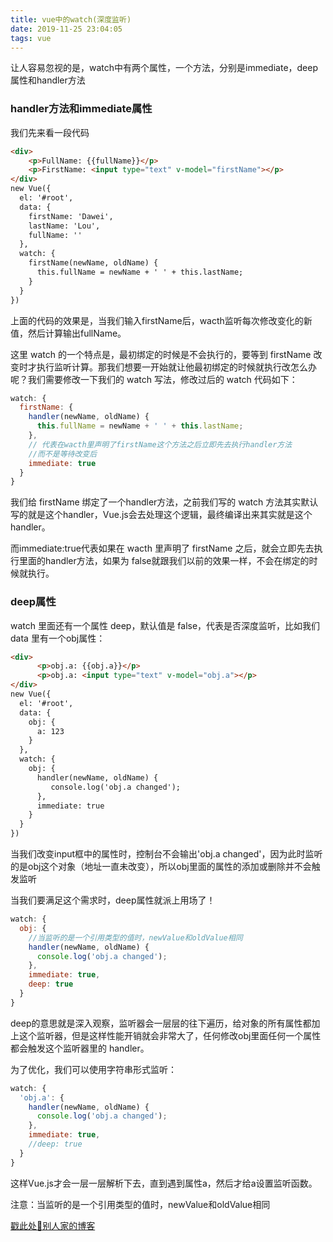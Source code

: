 ```yaml
---
title: vue中的watch(深度监听)
date: 2019-11-25 23:04:05
tags: vue
---
```


让人容易忽视的是，watch中有两个属性，一个方法，分别是immediate，deep属性和handler方法

### handler方法和immediate属性
我们先来看一段代码
```html
<div>
    <p>FullName: {{fullName}}</p>
    <p>FirstName: <input type="text" v-model="firstName"></p>
</div>
new Vue({
  el: '#root',
  data: {
    firstName: 'Dawei',
    lastName: 'Lou',
    fullName: ''
  },
  watch: {
    firstName(newName, oldName) {
      this.fullName = newName + ' ' + this.lastName;
    }
  } 
})
```
上面的代码的效果是，当我们输入firstName后，wacth监听每次修改变化的新值，然后计算输出fullName。

这里 watch 的一个特点是，最初绑定的时候是不会执行的，要等到 firstName 改变时才执行监听计算。那我们想要一开始就让他最初绑定的时候就执行改怎么办呢？我们需要修改一下我们的 watch 写法，修改过后的 watch 代码如下：
```javascript
watch: {
  firstName: {
    handler(newName, oldName) {
      this.fullName = newName + ' ' + this.lastName;
    },
    // 代表在wacth里声明了firstName这个方法之后立即先去执行handler方法
    //而不是等待改变后
    immediate: true
  }
}
```
我们给 firstName 绑定了一个handler方法，之前我们写的 watch 方法其实默认写的就是这个handler，Vue.js会去处理这个逻辑，最终编译出来其实就是这个handler。

而immediate:true代表如果在 wacth 里声明了 firstName 之后，就会立即先去执行里面的handler方法，如果为 false就跟我们以前的效果一样，不会在绑定的时候就执行。

### deep属性
watch 里面还有一个属性 deep，默认值是 false，代表是否深度监听，比如我们 data 里有一个obj属性：
```html
<div>
      <p>obj.a: {{obj.a}}</p>
      <p>obj.a: <input type="text" v-model="obj.a"></p>
</div>
new Vue({
  el: '#root',
  data: {
    obj: {
      a: 123
    }
  },
  watch: {
    obj: {
      handler(newName, oldName) {
         console.log('obj.a changed');
      },
      immediate: true
    }
  } 
})
```
当我们改变input框中的属性时，控制台不会输出'obj.a changed'，因为此时监听的是obj这个对象（地址一直未改变），所以obj里面的属性的添加或删除并不会触发监听

当我们要满足这个需求时，deep属性就派上用场了！
```javascript
watch: {
  obj: {
    //当监听的是一个引用类型的值时，newValue和oldValue相同
    handler(newName, oldName) {
      console.log('obj.a changed');
    },
    immediate: true,
    deep: true
  }
} 
```
deep的意思就是深入观察，监听器会一层层的往下遍历，给对象的所有属性都加上这个监听器，但是这样性能开销就会非常大了，任何修改obj里面任何一个属性都会触发这个监听器里的 handler。

为了优化，我们可以使用字符串形式监听：
```javascript
watch: {
  'obj.a': {
    handler(newName, oldName) {
      console.log('obj.a changed');
    },
    immediate: true,
    //deep: true
  }
} 
```
这样Vue.js才会一层一层解析下去，直到遇到属性a，然后才给a设置监听函数。

注意：当监听的是一个引用类型的值时，newValue和oldValue相同

[戳此处👀别人家的博客](https://www.cnblogs.com/yesu/p/9546458.html)

